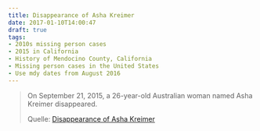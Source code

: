 ```yaml
---
title: Disappearance of Asha Kreimer
date: 2017-01-10T14:00:47
draft: true
tags: 
- 2010s missing person cases
- 2015 in California
- History of Mendocino County, California
- Missing person cases in the United States
- Use mdy dates from August 2016
---
```




> On September 21, 2015, a 26-year-old Australian woman named Asha Kreimer disappeared.
>
> Quelle: [Disappearance of Asha Kreimer](https://en.wikipedia.org/wiki/Disappearance_of_Asha_Kreimer)

